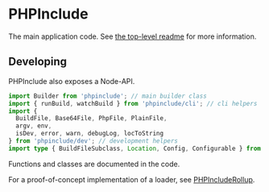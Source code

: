 # PHPInclude

The main application code. See [the top-level readme](../../README.md) for more information.

## Developing

PHPInclude also exposes a Node-API.

```ts
import Builder from 'phpinclude'; // main builder class
import { runBuild, watchBuild } from 'phpinclude/cli'; // cli helpers
import {
  BuildFile, Base64File, PhpFile, PlainFile,
  argv, env,
  isDev, error, warn, debugLog, locToString
} from 'phpinclude/dev'; // development helpers
import type { BuildFileSubclass, Location, Config, Configurable } from 'phpinclude/dev'; // development types
```

Functions and classes are documented in the code.

For a proof-of-concept implementation of a loader, see [PHPIncludeRollup](../PHPIncludeRollup/README.md).